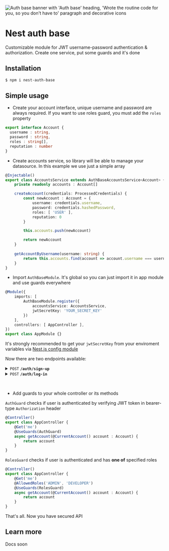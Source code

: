![Auth base banner with 'Auth base' heading, 'Wrote the routine code for you, so you don't have to' paragraph and decorative icons](https://github.com/crucials/nest-auth-base/assets/83793845/37cd2674-309c-498c-bfcd-3d977a669eb9)

# Nest auth base

Customizable module for JWT username-password authentication & authorization. Create one service, put some guards and it's done

## Installation

```bash
$ npm i nest-auth-base
```

## Simple usage

- Create your account interface, unique username and password are always required. If you want to use roles guard, you must add the `roles` property

```typescript
export interface Account {
  username : string,
  password : string,
  roles : string[],
  reputation : number
}
```

- Create accounts service, so library will be able to manage your datasource. In this example we use just a simple array

```typescript
@Injectable()
export class AccountsService extends AuthBaseAccountsService<Account> {
    private readonly accounts : Account[]

    createAccount(credentials: ProcessedCredentials) {
        const newAccount : Account = {
            username: credentials.username,
            password: credentials.hashedPassword,
            roles: [ 'USER' ],
            reputation: 0 
        }

        this.accounts.push(newAccount)

        return newAccount
    }
    
    getAccountByUsername(username: string) {
        return this.accounts.find(account => account.username === username)
    }
}
```

- Import `AuthBaseModule`. It's global so you can just import it in app module and use guards everywhere
‎‎
```typescript
@Module({
    imports: [
        AuthBaseModule.register({
            accountsService: AccountsService,
            jwtSecretKey: 'YOUR_SECRET_KEY'
        })
    ],
    controllers: [ AppController ],
})
export class AppModule {}
```

It's strongly recommended to get your `jwtSecretKey` from your enviroment variables via [Nest.js config module](https://docs.nestjs.com/techniques/configuration)

Now there are two endpoints available:

<details>
  <summary>
    <code>POST</code> <code><b>/auth/sign-up</b></code>
  </summary>
  
  Accepts body in this format:

  ```json
  {
    "username": "USERNAME",
    "password": "PASSWORD"
  }
  ```
</details>  

<details>
  <summary>
    <code>POST</code> <code><b>/auth/log-in</b></code>
  </summary>
  
  Accepts body in this format:

  ```json
  {
    "username": "USERNAME",
    "password": "PASSWORD"
  }
  ```
</details>

⠀

- Add guards to your whole controller or its methods
  
`AuthGuard` checks if user is authenticated by verifying JWT token in bearer-type `Authorization` header

```typescript
@Controller()
export class AppController {
    @Get('me')
    @UseGuards(AuthGuard)
    async getAccount(@CurrentAccount() account : Account) {   
        return account
    }
}
```

`RolesGuard` checks if user is authenticated and has **one of** specified roles

```typescript
@Controller()
export class AppController {
    @Get('me')
    @AllowedRoles('ADMIN', 'DEVELOPER')
    @UseGuards(RolesGuard)
    async getAccount(@CurrentAccount() account : Account) {   
        return account
    }
}
```

That's all. Now you have secured API

## Learn more

Docs soon
